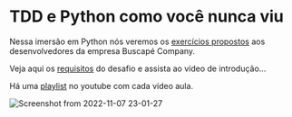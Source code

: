 # TDD e Python como você nunca viu

Nessa imersão em Python nós veremos os [exercícios propostos](https://github.com/buscape-company/exercicios/)
aos desenvolvedores da empresa Buscapé Company.

Veja aqui os [requisitos](requisitos.md) do desafio e assista ao vídeo de introdução...

Há uma [playlist](https://www.youtube.com/playlist?list=PL4-j1jp_g6Dtf3oJkjxK82tz_iVAIw6U-) no youtube com cada vídeo aula.

![Screenshot from 2022-11-07 23-01-27](https://user-images.githubusercontent.com/1257048/200456934-597f5396-a840-4df2-bda7-21ffefdbe08f.png)
